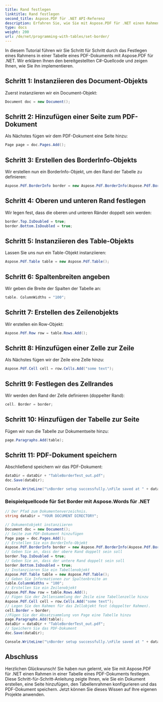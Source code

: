 ```yaml
---
title: Rand festlegen
linktitle: Rand festlegen
second_title: Aspose.PDF für .NET API-Referenz
description: Erfahren Sie, wie Sie mit Aspose.PDF für .NET einen Rahmen in einer PDF-Tabelle festlegen.
type: docs
weight: 200
url: /de/net/programming-with-tables/set-border/
---
```


In diesem Tutorial führen wir Sie Schritt für Schritt durch das Festlegen eines Rahmens in einer Tabelle eines PDF-Dokuments mit Aspose.PDF für .NET. Wir erklären Ihnen den bereitgestellten C#-Quellcode und zeigen Ihnen, wie Sie ihn implementieren.

## Schritt 1: Instanziieren des Document-Objekts
Zuerst instanziieren wir ein Document-Objekt:

```csharp
Document doc = new Document();
```

## Schritt 2: Hinzufügen einer Seite zum PDF-Dokument
Als Nächstes fügen wir dem PDF-Dokument eine Seite hinzu:

```csharp
Page page = doc.Pages.Add();
```

## Schritt 3: Erstellen des BorderInfo-Objekts
Wir erstellen nun ein BorderInfo-Objekt, um den Rand der Tabelle zu definieren:

```csharp
Aspose.Pdf.BorderInfo border = new Aspose.Pdf.BorderInfo(Aspose.Pdf.BorderSide.All);
```

## Schritt 4: Oberen und unteren Rand festlegen
Wir legen fest, dass die oberen und unteren Ränder doppelt sein werden:

```csharp
border.Top.IsDoubled = true;
border.Bottom.IsDoubled = true;
```

## Schritt 5: Instanziieren des Table-Objekts
Lassen Sie uns nun ein Table-Objekt instanziieren:

```csharp
Aspose.Pdf.Table table = new Aspose.Pdf.Table();
```

## Schritt 6: Spaltenbreiten angeben
Wir geben die Breite der Spalten der Tabelle an:

```csharp
table. ColumnWidths = "100";
```

## Schritt 7: Erstellen des Zeilenobjekts
Wir erstellen ein Row-Objekt:

```csharp
Aspose.Pdf.Row row = table.Rows.Add();
```

## Schritt 8: Hinzufügen einer Zelle zur Zeile
Als Nächstes fügen wir der Zeile eine Zelle hinzu:

```csharp
Aspose.Pdf.Cell cell = row.Cells.Add("some text");
```

## Schritt 9: Festlegen des Zellrandes
Wir werden den Rand der Zelle definieren (doppelter Rand):

```csharp
cell. Border = border;
```

## Schritt 10: Hinzufügen der Tabelle zur Seite
Fügen wir nun die Tabelle zur Dokumentseite hinzu:

```csharp
page.Paragraphs.Add(table);
```

## Schritt 11: PDF-Dokument speichern
Abschließend speichern wir das PDF-Dokument:

```csharp
dataDir = dataDir + "TableBorderTest_out.pdf";
doc.Save(dataDir);

Console.WriteLine("\nBorder setup successfully.\nFile saved at " + dataDir);
```

### Beispielquellcode für Set Border mit Aspose.Words für .NET

```csharp
// Der Pfad zum Dokumentenverzeichnis.
string dataDir = "YOUR DOCUMENT DIRECTORY";

// Dokumentobjekt instanziieren
Document doc = new Document();
// Seite zum PDF-Dokument hinzufügen
Page page = doc.Pages.Add();
// Erstellen Sie ein BorderInfo-Objekt
Aspose.Pdf.BorderInfo border = new Aspose.Pdf.BorderInfo(Aspose.Pdf.BorderSide.All);
// Geben Sie an, dass der obere Rand doppelt sein soll
border.Top.IsDoubled = true;
// Geben Sie an, dass der untere Rand doppelt sein soll
border.Bottom.IsDoubled = true;
// Instanziieren Sie ein Tabellenobjekt
Aspose.Pdf.Table table = new Aspose.Pdf.Table();
// Geben Sie Informationen zur Spaltenbreite an
table.ColumnWidths = "100";
// Erstellen Sie ein Zeilenobjekt
Aspose.Pdf.Row row = table.Rows.Add();
// Fügen Sie der Zellensammlung der Zeile eine Tabellenzelle hinzu
Aspose.Pdf.Cell cell = row.Cells.Add("some text");
// Legen Sie den Rahmen für das Zellobjekt fest (doppelter Rahmen).
cell.Border = border;
//Fügen Sie der Absatzsammlung von Page eine Tabelle hinzu
page.Paragraphs.Add(table);
dataDir = dataDir + "TableBorderTest_out.pdf";
// Speichern Sie das PDF-Dokument
doc.Save(dataDir);

Console.WriteLine("\nBorder setup successfully.\nFile saved at " + dataDir);
```

## Abschluss
Herzlichen Glückwunsch! Sie haben nun gelernt, wie Sie mit Aspose.PDF für .NET einen Rahmen in einer Tabelle eines PDF-Dokuments festlegen. Diese Schritt-für-Schritt-Anleitung zeigte Ihnen, wie Sie ein Dokument erstellen, eine Seite hinzufügen, den Tabellenrahmen konfigurieren und das PDF-Dokument speichern. Jetzt können Sie dieses Wissen auf Ihre eigenen Projekte anwenden.